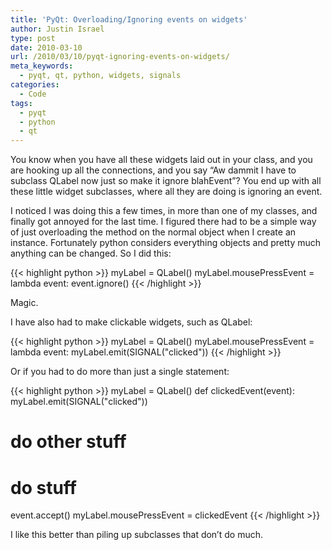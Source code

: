 ```yaml
---
title: 'PyQt: Overloading/Ignoring events on widgets'
author: Justin Israel
type: post
date: 2010-03-10
url: /2010/03/10/pyqt-ignoring-events-on-widgets/
meta_keywords:
  - pyqt, qt, python, widgets, signals
categories:
  - Code
tags:
  - pyqt
  - python
  - qt
---
```

You know when you have all these widgets laid out in your class, and you are hooking up all the connections, and you say &#8220;Aw dammit I have to subclass QLabel now just so make it ignore blahEvent&#8221;? You end up with all these little widget subclasses, where all they are doing is ignoring an event.

I noticed I was doing this a few times, in more than one of my classes, and finally got annoyed for the last time. I figured there had to be a simple way of just overloading the method on the normal object when I create an instance. Fortunately python considers everything objects and pretty much anything can be changed. So I did this:

{{< highlight python >}}
myLabel = QLabel()
myLabel.mousePressEvent = lambda event: event.ignore()
{{< /highlight >}}

Magic.

I have also had to make clickable widgets, such as QLabel:

{{< highlight python >}}
myLabel = QLabel()
myLabel.mousePressEvent = lambda event: myLabel.emit(SIGNAL("clicked"))
{{< /highlight >}}

Or if you had to do more than just a single statement:

{{< highlight python >}}
myLabel = QLabel()
def clickedEvent(event):
myLabel.emit(SIGNAL("clicked"))
# do other stuff
# do stuff
event.accept()
myLabel.mousePressEvent = clickedEvent
{{< /highlight >}}

I like this better than piling up subclasses that don&#8217;t do much.